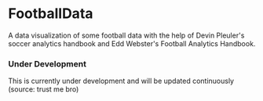 # FootballData
A data visualization of some football data with the help of Devin Pleuler's soccer analytics handbook and Edd Webster's Football Analytics Handbook.

### Under Development
This is currently under development and will be updated continuously (source: trust me bro) 
